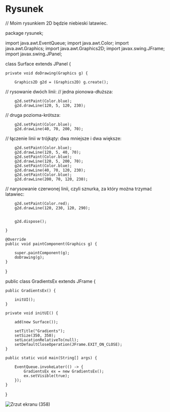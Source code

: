 # Rysunek

// Moim rysunkiem 2D będzie niebieski latawiec.


package rysunek;

import java.awt.EventQueue;
import java.awt.Color;
import java.awt.Graphics;
import java.awt.Graphics2D;
import javax.swing.JFrame;
import javax.swing.JPanel;

class Surface extends JPanel {

    private void doDrawing(Graphics g) {
        
        Graphics2D g2d = (Graphics2D) g.create();
        
// rysowanie dwóch linii:
// jedna pionowa-dłuższa: 

        g2d.setPaint(Color.blue);
        g2d.drawLine(120, 5, 120, 230);
        
// druga pozioma-krótsza: 

        g2d.setPaint(Color.blue);
        g2d.drawLine(40, 70, 200, 70);
       
// łączenie linii w trójkąty: dwa mniejsze i dwa większe:
      
        g2d.setPaint(Color.blue);
        g2d.drawLine(120, 5, 40, 70);    
        g2d.setPaint(Color.blue);
        g2d.drawLine(120, 5, 200, 70);
        g2d.setPaint(Color.blue);
        g2d.drawLine(40, 70, 120, 230);
        g2d.setPaint(Color.blue);
        g2d.drawLine(200, 70, 120, 230);
        
// narysowanie czerwonej linii, czyli sznurka, za który można trzymać latawiec:
            
        g2d.setPaint(Color.red);
        g2d.drawLine(120, 230, 120, 290);
      
        
        g2d.dispose();
     
    }

    @Override
    public void paintComponent(Graphics g) {
        
        super.paintComponent(g);
        doDrawing(g);
    }
}

public class GradientsEx extends JFrame {
    
    public GradientsEx() {

        initUI();
    }    
    
    private void initUI() {
        
        add(new Surface());
        
        setTitle("Gradients");
        setSize(350, 350);
        setLocationRelativeTo(null);            
        setDefaultCloseOperation(JFrame.EXIT_ON_CLOSE);
    }
    
    public static void main(String[] args) {

        EventQueue.invokeLater(() -> {
            GradientsEx ex = new GradientsEx();
            ex.setVisible(true);
        });
    }    
}


![Zrzut ekranu (358)](https://user-images.githubusercontent.com/80594097/111124389-c30a5e00-8570-11eb-8d14-71f67b09a86f.png)



